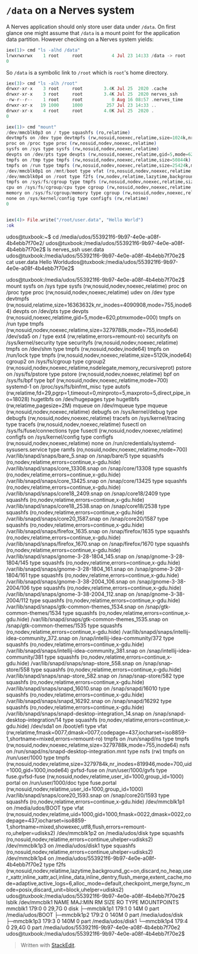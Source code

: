 # `/data` on a Nerves system
A Nerves application should only store user data under `/data`. On first glance one might assume that `/data` is a mount point for the application data partition. However checking on a Nerves system yields:
```elixir
iex(1)> cmd "ls -alhd /data"
lrwxrwxrwx    1 root     root           4 Jul 23 14:33 /data -> root
0
```

So `/data` is a symbolic link to `/root` which is `root`'s home directory.
```elixir
iex(3)> cmd "ls -alh /root" 
drwxr-xr-x    3 root     root        3.4K Jul 25  2020 .cache
drwxr-xr-x    3 root     root        3.4K Jul 25  2020 nerves_ssh
-rw-r--r--    1 root     root           0 Aug 16 08:57 .nerves_time
drwxr-xr-x   19 1000     1000         257 Jul 23 14:33 ..
drwxr-xr-x    4 root     root        4.0K Jul 25  2020 .
0
``` 

```elixir
iex(1)> cmd "mount"
/dev/mmcblk0p3 on / type squashfs (ro,relatime)
devtmpfs on /dev type devtmpfs (rw,nosuid,noexec,relatime,size=1024k,nr_inodes=57279,mode=755)
proc on /proc type proc (rw,nosuid,nodev,noexec,relatime)
sysfs on /sys type sysfs (rw,nosuid,nodev,noexec,relatime)
devpts on /dev/pts type devpts (rw,nosuid,noexec,relatime,gid=5,mode=620,ptmxmode=000)
tmpfs on /tmp type tmpfs (rw,nosuid,nodev,noexec,relatime,size=50844k)
tmpfs on /run type tmpfs (rw,nosuid,nodev,noexec,relatime,size=25424k,mode=755)
/dev/mmcblk0p1 on /mnt/boot type vfat (ro,nosuid,nodev,noexec,relatime,fmask=0022,dmask=0022,codepage=437,iocharset=iso8859-1,shortname=mixed,errors=remount-ro)
/dev/mmcblk0p4 on /root type f2fs (rw,nodev,relatime,lazytime,background_gc=on,discard,no_heap,inline_data,inline_dentry,flush_merge,extent_cache,mode=adaptive,active_logs=6,alloc_mode=default,fsync_mode=posix)
tmpfs on /sys/fs/cgroup type tmpfs (rw,nosuid,nodev,noexec,relatime,size=1024k,mode=755)
cpu on /sys/fs/cgroup/cpu type cgroup (rw,nosuid,nodev,noexec,relatime,cpu)
memory on /sys/fs/cgroup/memory type cgroup (rw,nosuid,nodev,noexec,relatime,memory)
none on /sys/kernel/config type configfs (rw,relatime)
0


iex(4)> File.write("/root/user.data", "Hello World")
:ok
```

udos@tuxbook:~$ cd /media/udos/553921f6-9b97-4e0e-a08f-4b4ebb7f70e2/
udos@tuxbook:/media/udos/553921f6-9b97-4e0e-a08f-4b4ebb7f70e2$ ls
nerves_ssh  user.data
udos@tuxbook:/media/udos/553921f6-9b97-4e0e-a08f-4b4ebb7f70e2$ cat user.data 
Hello Worldudos@tuxbook:/media/udos/553921f6-9b97-4e0e-a08f-4b4ebb7f70e2$ 


udos@tuxbook:/media/udos/553921f6-9b97-4e0e-a08f-4b4ebb7f70e2$ mount
sysfs on /sys type sysfs (rw,nosuid,nodev,noexec,relatime)
proc on /proc type proc (rw,nosuid,nodev,noexec,relatime)
udev on /dev type devtmpfs (rw,nosuid,relatime,size=16363632k,nr_inodes=4090908,mode=755,inode64)
devpts on /dev/pts type devpts (rw,nosuid,noexec,relatime,gid=5,mode=620,ptmxmode=000)
tmpfs on /run type tmpfs (rw,nosuid,nodev,noexec,relatime,size=3279788k,mode=755,inode64)
/dev/sda5 on / type ext4 (rw,relatime,errors=remount-ro)
securityfs on /sys/kernel/security type securityfs (rw,nosuid,nodev,noexec,relatime)
tmpfs on /dev/shm type tmpfs (rw,nosuid,nodev,inode64)
tmpfs on /run/lock type tmpfs (rw,nosuid,nodev,noexec,relatime,size=5120k,inode64)
cgroup2 on /sys/fs/cgroup type cgroup2 (rw,nosuid,nodev,noexec,relatime,nsdelegate,memory_recursiveprot)
pstore on /sys/fs/pstore type pstore (rw,nosuid,nodev,noexec,relatime)
bpf on /sys/fs/bpf type bpf (rw,nosuid,nodev,noexec,relatime,mode=700)
systemd-1 on /proc/sys/fs/binfmt_misc type autofs (rw,relatime,fd=29,pgrp=1,timeout=0,minproto=5,maxproto=5,direct,pipe_ino=18028)
hugetlbfs on /dev/hugepages type hugetlbfs (rw,relatime,pagesize=2M)
mqueue on /dev/mqueue type mqueue (rw,nosuid,nodev,noexec,relatime)
debugfs on /sys/kernel/debug type debugfs (rw,nosuid,nodev,noexec,relatime)
tracefs on /sys/kernel/tracing type tracefs (rw,nosuid,nodev,noexec,relatime)
fusectl on /sys/fs/fuse/connections type fusectl (rw,nosuid,nodev,noexec,relatime)
configfs on /sys/kernel/config type configfs (rw,nosuid,nodev,noexec,relatime)
none on /run/credentials/systemd-sysusers.service type ramfs (ro,nosuid,nodev,noexec,relatime,mode=700)
/var/lib/snapd/snaps/bare_5.snap on /snap/bare/5 type squashfs (ro,nodev,relatime,errors=continue,x-gdu.hide)
/var/lib/snapd/snaps/core_13308.snap on /snap/core/13308 type squashfs (ro,nodev,relatime,errors=continue,x-gdu.hide)
/var/lib/snapd/snaps/core_13425.snap on /snap/core/13425 type squashfs (ro,nodev,relatime,errors=continue,x-gdu.hide)
/var/lib/snapd/snaps/core18_2409.snap on /snap/core18/2409 type squashfs (ro,nodev,relatime,errors=continue,x-gdu.hide)
/var/lib/snapd/snaps/core18_2538.snap on /snap/core18/2538 type squashfs (ro,nodev,relatime,errors=continue,x-gdu.hide)
/var/lib/snapd/snaps/core20_1587.snap on /snap/core20/1587 type squashfs (ro,nodev,relatime,errors=continue,x-gdu.hide)
/var/lib/snapd/snaps/firefox_1635.snap on /snap/firefox/1635 type squashfs (ro,nodev,relatime,errors=continue,x-gdu.hide)
/var/lib/snapd/snaps/firefox_1670.snap on /snap/firefox/1670 type squashfs (ro,nodev,relatime,errors=continue,x-gdu.hide)
/var/lib/snapd/snaps/gnome-3-28-1804_145.snap on /snap/gnome-3-28-1804/145 type squashfs (ro,nodev,relatime,errors=continue,x-gdu.hide)
/var/lib/snapd/snaps/gnome-3-28-1804_161.snap on /snap/gnome-3-28-1804/161 type squashfs (ro,nodev,relatime,errors=continue,x-gdu.hide)
/var/lib/snapd/snaps/gnome-3-38-2004_106.snap on /snap/gnome-3-38-2004/106 type squashfs (ro,nodev,relatime,errors=continue,x-gdu.hide)
/var/lib/snapd/snaps/gnome-3-38-2004_112.snap on /snap/gnome-3-38-2004/112 type squashfs (ro,nodev,relatime,errors=continue,x-gdu.hide)
/var/lib/snapd/snaps/gtk-common-themes_1534.snap on /snap/gtk-common-themes/1534 type squashfs (ro,nodev,relatime,errors=continue,x-gdu.hide)
/var/lib/snapd/snaps/gtk-common-themes_1535.snap on /snap/gtk-common-themes/1535 type squashfs (ro,nodev,relatime,errors=continue,x-gdu.hide)
/var/lib/snapd/snaps/intellij-idea-community_372.snap on /snap/intellij-idea-community/372 type squashfs (ro,nodev,relatime,errors=continue,x-gdu.hide)
/var/lib/snapd/snaps/intellij-idea-community_381.snap on /snap/intellij-idea-community/381 type squashfs (ro,nodev,relatime,errors=continue,x-gdu.hide)
/var/lib/snapd/snaps/snap-store_558.snap on /snap/snap-store/558 type squashfs (ro,nodev,relatime,errors=continue,x-gdu.hide)
/var/lib/snapd/snaps/snap-store_582.snap on /snap/snap-store/582 type squashfs (ro,nodev,relatime,errors=continue,x-gdu.hide)
/var/lib/snapd/snaps/snapd_16010.snap on /snap/snapd/16010 type squashfs (ro,nodev,relatime,errors=continue,x-gdu.hide)
/var/lib/snapd/snaps/snapd_16292.snap on /snap/snapd/16292 type squashfs (ro,nodev,relatime,errors=continue,x-gdu.hide)
/var/lib/snapd/snaps/snapd-desktop-integration_14.snap on /snap/snapd-desktop-integration/14 type squashfs (ro,nodev,relatime,errors=continue,x-gdu.hide)
/dev/sda1 on /boot/efi type vfat (rw,relatime,fmask=0077,dmask=0077,codepage=437,iocharset=iso8859-1,shortname=mixed,errors=remount-ro)
tmpfs on /run/snapd/ns type tmpfs (rw,nosuid,nodev,noexec,relatime,size=3279788k,mode=755,inode64)
nsfs on /run/snapd/ns/snapd-desktop-integration.mnt type nsfs (rw)
tmpfs on /run/user/1000 type tmpfs (rw,nosuid,nodev,relatime,size=3279784k,nr_inodes=819946,mode=700,uid=1000,gid=1000,inode64)
gvfsd-fuse on /run/user/1000/gvfs type fuse.gvfsd-fuse (rw,nosuid,nodev,relatime,user_id=1000,group_id=1000)
portal on /run/user/1000/doc type fuse.portal (rw,nosuid,nodev,relatime,user_id=1000,group_id=1000)
/var/lib/snapd/snaps/core20_1593.snap on /snap/core20/1593 type squashfs (ro,nodev,relatime,errors=continue,x-gdu.hide)
/dev/mmcblk1p1 on /media/udos/BOOT type vfat (rw,nosuid,nodev,relatime,uid=1000,gid=1000,fmask=0022,dmask=0022,codepage=437,iocharset=iso8859-1,shortname=mixed,showexec,utf8,flush,errors=remount-ro,uhelper=udisks2)
/dev/mmcblk1p2 on /media/udos/disk type squashfs (ro,nosuid,nodev,relatime,errors=continue,uhelper=udisks2)
/dev/mmcblk1p3 on /media/udos/disk1 type squashfs (ro,nosuid,nodev,relatime,errors=continue,uhelper=udisks2)
/dev/mmcblk1p4 on /media/udos/553921f6-9b97-4e0e-a08f-4b4ebb7f70e2 type f2fs (rw,nosuid,nodev,relatime,lazytime,background_gc=on,discard,no_heap,user_xattr,inline_xattr,acl,inline_data,inline_dentry,flush_merge,extent_cache,mode=adaptive,active_logs=6,alloc_mode=default,checkpoint_merge,fsync_mode=posix,discard_unit=block,uhelper=udisks2)
udos@tuxbook:/media/udos/553921f6-9b97-4e0e-a08f-4b4ebb7f70e2$ lsblk /dev/mmcblk1
NAME        MAJ:MIN RM  SIZE RO TYPE MOUNTPOINTS
mmcblk1     179:0    0 29,7G  0 disk 
├─mmcblk1p1 179:1    0   14M  0 part /media/udos/BOOT
├─mmcblk1p2 179:2    0  140M  0 part /media/udos/disk
├─mmcblk1p3 179:3    0  140M  0 part /media/udos/disk1
└─mmcblk1p4 179:4    0 29,4G  0 part /media/udos/553921f6-9b97-4e0e-a08f-4b4ebb7f70e2
udos@tuxbook:/media/udos/553921f6-9b97-4e0e-a08f-4b4ebb7f70e2$ 


> Written with [StackEdit](https://stackedit.io/).
<!--stackedit_data:
eyJoaXN0b3J5IjpbMTI4MDAyNDAwNywxNDcwOTc0OTUxXX0=
-->